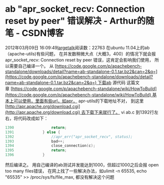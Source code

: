 # ab "apr_socket_recv: Connection reset by peer" 错误解决 - Arthur的随笔 - CSDN博客
2012年03月09日 16:09:49[largetalk](https://me.csdn.net/largetalk)阅读数：22763
在ubuntu 11.04上的ab（apache-utils)有些问题， 在并发数稍微大点（大概3，400）的情况下就会报 apr_socket_recv: Connection reset by peer 错误，这肯定会影响我们使用， 所以需要自己编译一个。
从 [https://code.google.com/p/apachebench-standalone/downloads/detail?name=ab-standalone-0.1.tar.bz2&can=2&q=](https://code.google.com/p/apachebench-standalone/downloads/detail?name=ab-standalone-0.1.tar.bz2&can=2&q=) 下载ab
 源代码
这篇文章 [https://code.google.com/p/apachebench-standalone/wiki/HowToBuild](https://code.google.com/p/apachebench-standalone/wiki/HowToBuild) 基本上可以使用，里面有些url，如apr，
 apr-utils的下载地址不对， 到这里[http://apr.apache.org/download.cgi](http://apr.apache.org/download.cgi) 去下载下来就行了。
vi ab.c 到1392行左右，将代码改成如下：
```cpp
1390                 return;
1391             } else {
1392                 //apr_err("apr_socket_recv", status);
1393                 bad++;
1394                 close_connection(c);
1395                 return;
1396             }
```
然后编译之。
用自己编译的ab测试并发能达到1000，但超过1000之后会报 open too many files错误， 在网上找了一些解决办法，如ulimit -n 65535, echo "65535" >> /proc/sys/fs/file_max,
 都没有解决这个问题
